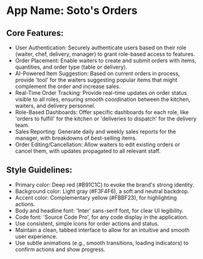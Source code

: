 # **App Name**: Soto's Orders

## Core Features:

- User Authentication: Securely authenticate users based on their role (waiter, chef, delivery, manager) to grant role-based access to features.
- Order Placement: Enable waiters to create and submit orders with items, quantities, and order type (table or delivery).
- AI-Powered Item Suggestion: Based on current orders in process, provide 'tool' for the waiters suggesting popular items that might complement the order and increase sales.
- Real-Time Order Tracking: Provide real-time updates on order status visible to all roles, ensuring smooth coordination between the kitchen, waiters, and delivery personnel.
- Role-Based Dashboards: Offer specific dashboards for each role, like 'orders to fulfill' for the kitchen or 'deliveries to dispatch' for the delivery team.
- Sales Reporting: Generate daily and weekly sales reports for the manager, with breakdowns of best-selling items.
- Order Editing/Cancellation: Allow waiters to edit existing orders or cancel them, with updates propagated to all relevant staff.

## Style Guidelines:

- Primary color: Deep red (#B91C1C) to evoke the brand's strong identity.
- Background color: Light gray (#F3F4F6), a soft and neutral backdrop.
- Accent color: Complementary yellow (#FBBF23), for highlighting actions.
- Body and headline font: 'Inter' sans-serif font, for clear UI legibility.
- Code font: 'Source Code Pro', for any code display in the application.
- Use consistent, simple icons for order actions and status.
- Maintain a clean, tabbed interface to allow for an intuitive and smooth user experience.
- Use subtle animations (e.g., smooth transitions, loading indicators) to confirm actions and show progress.